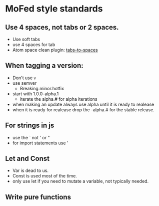 # MoFed style standards

## Use 4 spaces, not tabs or 2 spaces.
- Use soft tabs
- use 4 spaces for tab
- Atom space clean plugin: [tabs-to-spaces](https://atom.io/packages/tabs-to-spaces)


## When tagging a version:
- Don't use `v`
- use semver
  - Breaking.minor.hotfix
- start with 1.0.0-alpha.1
  - iterate the alpha.# for alpha iterations
- when making an update always use alpha until it is ready to realease
- when it is ready for realease drop the -alpha.# for the stable release.

## For strings in js
- use the \` not ' or "
- for import statements use '

## Let and Const
- Var is dead to us.
- Const is used most of the time.
- only use let if you need to mutate a variable, not typically needed.

## Write pure functions
